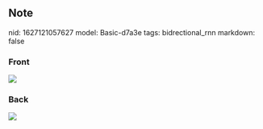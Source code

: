 ## Note
nid: 1627121057627
model: Basic-d7a3e
tags: bidrectional_rnn
markdown: false

### Front
<img src="paste-092ce74f1a29e03c0f168f2b12855c81ec3bdc2e.jpg">

### Back
<img src="paste-69fba2439506afef6761c3b6aa617090a9d14dce.jpg">
